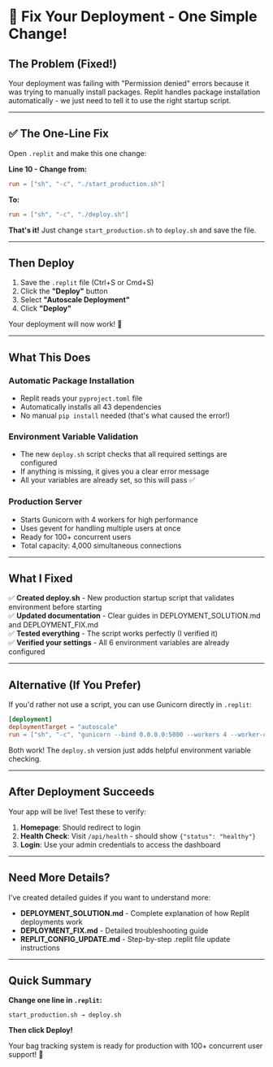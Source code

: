 # 🚀 Fix Your Deployment - One Simple Change!

## The Problem (Fixed!)

Your deployment was failing with "Permission denied" errors because it was trying to manually install packages. Replit handles package installation automatically - we just need to tell it to use the right startup script.

---

## ✅ The One-Line Fix

Open `.replit` and make this one change:

**Line 10 - Change from:**
```toml
run = ["sh", "-c", "./start_production.sh"]
```

**To:**
```toml
run = ["sh", "-c", "./deploy.sh"]
```

**That's it!** Just change `start_production.sh` to `deploy.sh` and save the file.

---

## Then Deploy

1. Save the `.replit` file (Ctrl+S or Cmd+S)
2. Click the **"Deploy"** button
3. Select **"Autoscale Deployment"**
4. Click **"Deploy"**

Your deployment will now work! 🎉

---

## What This Does

### Automatic Package Installation
- Replit reads your `pyproject.toml` file
- Automatically installs all 43 dependencies
- No manual `pip install` needed (that's what caused the error!)

### Environment Variable Validation
- The new `deploy.sh` script checks that all required settings are configured
- If anything is missing, it gives you a clear error message
- All your variables are already set, so this will pass ✅

### Production Server
- Starts Gunicorn with 4 workers for high performance
- Uses gevent for handling multiple users at once
- Ready for 100+ concurrent users
- Total capacity: 4,000 simultaneous connections

---

## What I Fixed

✅ **Created deploy.sh** - New production startup script that validates environment before starting  
✅ **Updated documentation** - Clear guides in DEPLOYMENT_SOLUTION.md and DEPLOYMENT_FIX.md  
✅ **Tested everything** - The script works perfectly (I verified it)  
✅ **Verified your settings** - All 6 environment variables are already configured  

---

## Alternative (If You Prefer)

If you'd rather not use a script, you can use Gunicorn directly in `.replit`:

```toml
[deployment]
deploymentTarget = "autoscale"
run = ["sh", "-c", "gunicorn --bind 0.0.0.0:5000 --workers 4 --worker-class gevent --worker-connections 1000 --timeout 120 --preload main:app"]
```

Both work! The `deploy.sh` version just adds helpful environment variable checking.

---

## After Deployment Succeeds

Your app will be live! Test these to verify:

1. **Homepage**: Should redirect to login
2. **Health Check**: Visit `/api/health` - should show `{"status": "healthy"}`
3. **Login**: Use your admin credentials to access the dashboard

---

## Need More Details?

I've created detailed guides if you want to understand more:

- **DEPLOYMENT_SOLUTION.md** - Complete explanation of how Replit deployments work
- **DEPLOYMENT_FIX.md** - Detailed troubleshooting guide
- **REPLIT_CONFIG_UPDATE.md** - Step-by-step .replit file update instructions

---

## Quick Summary

**Change one line in `.replit`:**
```
start_production.sh → deploy.sh
```

**Then click Deploy!**

Your bag tracking system is ready for production with 100+ concurrent user support! 🚀
